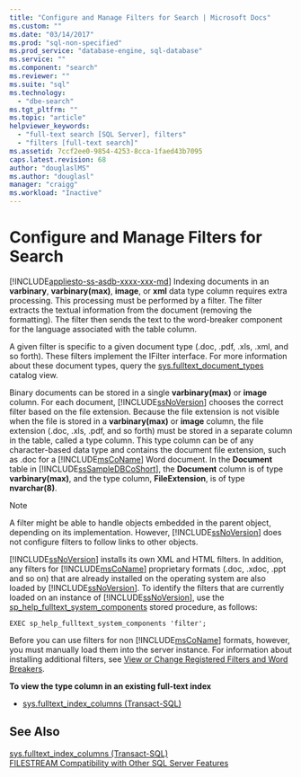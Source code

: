 ```yaml
---
title: "Configure and Manage Filters for Search | Microsoft Docs"
ms.custom: ""
ms.date: "03/14/2017"
ms.prod: "sql-non-specified"
ms.prod_service: "database-engine, sql-database"
ms.service: ""
ms.component: "search"
ms.reviewer: ""
ms.suite: "sql"
ms.technology: 
  - "dbe-search"
ms.tgt_pltfrm: ""
ms.topic: "article"
helpviewer_keywords: 
  - "full-text search [SQL Server], filters"
  - "filters [full-text search]"
ms.assetid: 7ccf2ee0-9854-4253-8cca-1faed43b7095
caps.latest.revision: 68
author: "douglaslMS"
ms.author: "douglasl"
manager: "craigg"
ms.workload: "Inactive"
---
```

# Configure and Manage Filters for Search
[!INCLUDE[appliesto-ss-asdb-xxxx-xxx-md](../../includes/appliesto-ss-asdb-xxxx-xxx-md.md)]
  Indexing documents in an **varbinary**, **varbinary(max)**, **image**, or **xml** data type column requires extra processing. This processing must be performed by a filter. The filter extracts the textual information from the document (removing the formatting). The filter then sends the text to the word-breaker component for the language associated with the table column.  
  
 A given filter is specific to a given document type (.doc, .pdf, .xls, .xml, and so forth). These filters implement the IFilter interface. For more information about these document types, query the [sys.fulltext_document_types](../../relational-databases/system-catalog-views/sys-fulltext-document-types-transact-sql.md) catalog view.  
  
 Binary documents can be stored in a single **varbinary(max)** or **image** column. For each document, [!INCLUDE[ssNoVersion](../../includes/ssnoversion-md.md)] chooses the correct filter based on the file extension. Because the file extension is not visible when the file is stored in a **varbinary(max)** or **image** column, the file extension (.doc, .xls,  .pdf, and so forth) must be stored in a separate column in the table, called a type column. This type column can be of any character-based data type and contains the document file extension, such as .doc for a [!INCLUDE[msCoName](../../includes/msconame-md.md)] Word document. In the **Document** table in [!INCLUDE[ssSampleDBCoShort](../../includes/sssampledbcoshort-md.md)], the **Document** column is of type **varbinary(max)**, and the type column, **FileExtension**, is of type **nvarchar(8)**.  
  
> [!NOTE]  
>  A filter might be able to handle objects embedded in the parent object, depending on its implementation. However, [!INCLUDE[ssNoVersion](../../includes/ssnoversion-md.md)] does not configure filters to follow links to other objects.  
  
 [!INCLUDE[ssNoVersion](../../includes/ssnoversion-md.md)] installs its own XML and HTML filters. In addition, any filters for [!INCLUDE[msCoName](../../includes/msconame-md.md)] proprietary formats (.doc, .xdoc, .ppt and so on) that are already installed on the operating system are also loaded by  [!INCLUDE[ssNoVersion](../../includes/ssnoversion-md.md)]. To identify the filters that are currently loaded on an instance of [!INCLUDE[ssNoVersion](../../includes/ssnoversion-md.md)], use the [sp_help_fulltext_system_components](../../relational-databases/system-stored-procedures/sp-help-fulltext-system-components-transact-sql.md) stored procedure, as follows:  
  
```  
EXEC sp_help_fulltext_system_components 'filter';   
```  
  
 Before you can use filters for non [!INCLUDE[msCoName](../../includes/msconame-md.md)] formats, however, you must manually load them into the server instance. For information about installing additional filters, see [View or Change Registered Filters and Word Breakers](../../relational-databases/search/view-or-change-registered-filters-and-word-breakers.md).  
  
 **To view the type column in an existing full-text index**  
  
-   [sys.fulltext_index_columns &#40;Transact-SQL&#41;](../../relational-databases/system-catalog-views/sys-fulltext-index-columns-transact-sql.md)  
  
## See Also  
 [sys.fulltext_index_columns &#40;Transact-SQL&#41;](../../relational-databases/system-catalog-views/sys-fulltext-index-columns-transact-sql.md)   
 [FILESTREAM Compatibility with Other SQL Server Features](../../relational-databases/blob/filestream-compatibility-with-other-sql-server-features.md)  
  
  
